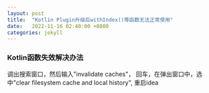 ```yaml
---
layout: post
title:  "Kotlin Plugin升级后withIndex()等函数无法正常使用"
date:   2022-11-16 02:40:00 +0800
categories: jekyll
---
```

### Kotlin函数失效解决办法
调出搜索窗口，然后输入"invalidate caches"， 回车，在弹出窗口中，选中"clear filesystem cache and local history", 重启idea